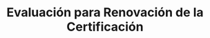 --- 
layout: CertificationRenewalAssessment 
page_type: learn
page_kind: certificationRenewalAssessment
title: Evaluación para Renovación de la Certificación
description: Evaluación para Renovación de la Certificación
--- 